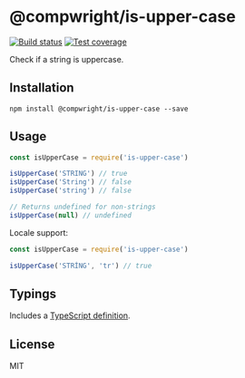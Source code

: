 # @compwright/is-upper-case

[![Build status][travis-image]][travis-url]
[![Test coverage][coveralls-image]][coveralls-url]

Check if a string is uppercase.

## Installation

```
npm install @compwright/is-upper-case --save
```

## Usage

```javascript
const isUpperCase = require('is-upper-case')

isUpperCase('STRING') // true
isUpperCase('String') // false
isUpperCase('string') // false

// Returns undefined for non-strings
isUpperCase(null) // undefined
```

Locale support:

```javascript
const isUpperCase = require('is-upper-case')

isUpperCase('STRİNG', 'tr') // true
```

## Typings

Includes a [TypeScript definition](is-upper-case.d.ts).

## License

MIT

[travis-image]: https://img.shields.io/travis/compwright/is-upper-case.svg?style=flat
[travis-url]: https://travis-ci.org/compwright/is-upper-case
[coveralls-image]: https://img.shields.io/coveralls/compwright/is-upper-case.svg?style=flat
[coveralls-url]: https://coveralls.io/r/compwright/is-upper-case?branch=master
